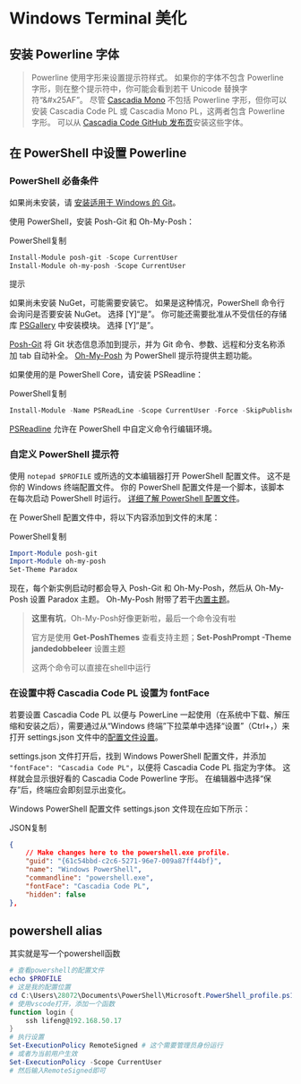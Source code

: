 # Windows Terminal 美化

## 安装 Powerline 字体

>  Powerline 使用字形来设置提示符样式。 如果你的字体不包含 Powerline 字形，则在整个提示符中，你可能会看到若干 Unicode 替换字符“&#x25AF”。 尽管 [Cascadia Mono](https://docs.microsoft.com/zh-cn/windows/terminal/cascadia-code) 不包括 Powerline 字形，但你可以安装 Cascadia Code PL 或 Cascadia Mono PL，这两者包含 Powerline 字形。 可以从 [Cascadia Code GitHub 发布页](https://github.com/microsoft/cascadia-code/releases)安装这些字体。

## 在 PowerShell 中设置 Powerline

### PowerShell 必备条件

如果尚未安装，请 [安装适用于 Windows 的 Git](https://git-scm.com/downloads)。

使用 PowerShell，安装 Posh-Git 和 Oh-My-Posh：

PowerShell复制

```powershell
Install-Module posh-git -Scope CurrentUser
Install-Module oh-my-posh -Scope CurrentUser
```

 提示

如果尚未安装 NuGet，可能需要安装它。 如果是这种情况，PowerShell 命令行会询问是否要安装 NuGet。 选择 [Y]“是”。 你可能还需要批准从不受信任的存储库 [PSGallery](https://docs.microsoft.com/zh-cn/powershell/scripting/gallery/getting-started?view=powershell-7) 中安装模块。 选择 [Y]“是”。

[Posh-Git](https://github.com/dahlbyk/posh-git) 将 Git 状态信息添加到提示，并为 Git 命令、参数、远程和分支名称添加 tab 自动补全。 [Oh-My-Posh](https://github.com/JanDeDobbeleer/oh-my-posh) 为 PowerShell 提示符提供主题功能。

如果使用的是 PowerShell Core，请安装 PSReadline：

PowerShell复制

```powershell
Install-Module -Name PSReadLine -Scope CurrentUser -Force -SkipPublisherCheck
```

[PSReadline](https://docs.microsoft.com/zh-cn/powershell/module/psreadline/?view=powershell-6) 允许在 PowerShell 中自定义命令行编辑环境。

### 自定义 PowerShell 提示符

使用 `notepad $PROFILE` 或所选的文本编辑器打开 PowerShell 配置文件。 这不是你的 Windows 终端配置文件。 你的 PowerShell 配置文件是一个脚本，该脚本在每次启动 PowerShell 时运行。 [详细了解 PowerShell 配置文件](https://docs.microsoft.com/zh-cn/powershell/module/microsoft.powershell.core/about/about_profiles?view=powershell-7)。

在 PowerShell 配置文件中，将以下内容添加到文件的末尾：

PowerShell复制

```powershell
Import-Module posh-git
Import-Module oh-my-posh
Set-Theme Paradox
```

现在，每个新实例启动时都会导入 Posh-Git 和 Oh-My-Posh，然后从 Oh-My-Posh 设置 Paradox 主题。 Oh-My-Posh 附带了若干[内置主题](https://github.com/JanDeDobbeleer/oh-my-posh#themes)。

> **这里有坑**，Oh-My-Posh好像更新啦，最后一个命令没有啦
>
> 官方是使用 **Get-PoshThemes** 查看支持主题；**Set-PoshPrompt -Theme jandedobbeleer** 设置主题
>
> 这两个命令可以直接在shell中运行

### 在设置中将 Cascadia Code PL 设置为 fontFace

若要设置 Cascadia Code PL 以便与 PowerLine 一起使用（在系统中下载、解压缩和安装之后），需要通过从“Windows 终端”下拉菜单中选择“设置”（Ctrl+，）来打开 settings.json 文件中的[配置文件设置](https://docs.microsoft.com/zh-cn/windows/terminal/customize-settings/profile-settings)。

settings.json 文件打开后，找到 Windows PowerShell 配置文件，并添加 `"fontFace": "Cascadia Code PL"`，以便将 Cascadia Code PL 指定为字体。 这样就会显示很好看的 Cascadia Code Powerline 字形。 在编辑器中选择“保存”后，终端应会即刻显示出变化。

Windows PowerShell 配置文件 settings.json 文件现在应如下所示：

JSON复制

```json
{
    // Make changes here to the powershell.exe profile.
    "guid": "{61c54bbd-c2c6-5271-96e7-009a87ff44bf}",
    "name": "Windows PowerShell",
    "commandline": "powershell.exe",
    "fontFace": "Cascadia Code PL",
    "hidden": false
},
```

## powershell alias

其实就是写一个powershell函数

```powershell
# 查看powershell的配置文件
echo $PROFILE
# 这是我的配置位置
cd C:\Users\28072\Documents\PowerShell\Microsoft.PowerShell_profile.ps1
# 使用vscode打开，添加一个函数
function login {
    ssh lifeng@192.168.50.17
}
# 执行设置
Set-ExecutionPolicy RemoteSigned # 这个需要管理员身份运行
# 或者为当前用户生效
Set-ExecutionPolicy -Scope CurrentUser
# 然后输入RemoteSigned即可
```

